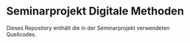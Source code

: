 # Seminarprojekt Digitale Methoden
Dieses Repository enthält die in der Seminarprojekt verwendeten Quellcodes.
